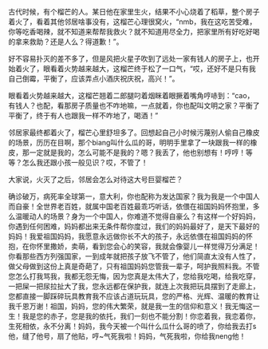 古代时候，有个榴芒的人。某日他在家里生火，结果不小心烧着了稻草，整个房子着火了，看着其他邻居啥事没有，这榴芒心理很窝火，“nmb，我在这吃苦受难，你等吃香喝辣，就不知道来帮帮我救火？就不知道用尽全力，把家里所有好吃好喝的拿来救助？还是人么？得道歉！”。 

好不容易扑灭的差不多了，但是风把火星子吹到了远处一家有钱人的房子上，也开始着火了，眼看着火势越来越大，这榴芒终于松了一口气，“哎，还好不是只有我自己倒霉，平衡了，应该弄点小酒庆祝庆祝，高兴！”。

眼看着火势越来越大，这榴芒翘着二郎腿叼着烟眯着眼撅着嘴角哼哧到：“cao，有钱人？也配，看那房子质量也不咋地嘛，一点就着，你也配叫文明之家？平衡了平衡了，终于有人也跟我一样不咋地了，喝酒！”

邻居家最终都着火了，榴芒心里舒坦多了。回想起自己小时候污蔑别人偷自己橡皮的场景，历历在目啊，那个biang叫什么瓜的哥，明明手里拿了一块跟我一样的橡皮，那一定就是我的，怎么可能不是我的？嗯？我丢了，他也别想有！哼哼！等等？怎么我还跟小孩一般见识？哎，不管了！

大家说，火灭了之后，邻居会怎么对待这大号巨婴榴芒？


确诊破万，病死率全球第一，意大利，你也配称为发达国家？我为我是一个中国人而自豪！全世界老百姓，就属中国老百姓最乖巧听话，依偎在祖国妈妈怀抱里，多么温暖动人的场景？身为一个中国人，你难道不觉得自豪么？有这样一个好妈妈，你遇到任何困难，妈妈都出来无条件帮你度过，我们的妈妈最好了，是天下最好的妈妈！我爱祖国妈妈，我愿意永远做你长不大的孩子，永远依偎在祖国妈妈的怀抱，在你怀里撒娇，卖萌，看到您会心的笑容，我就会像婴儿一样觉得万分满足！你看那些西方列强国家，一到成年就把孩子放飞不管了，他们简直太没有人性了，做父母做到这份上真是奇葩了，只有祖国妈妈您管我一辈子，呵护我照料我。不管您怎么打我骂我，我都无怨无悔，因为您真是太伟大了，您给我吃喝，给我吃穿，一把屎一把尿拉扯大了我，您永远都在保护我，就连上次我把玩具摆到了走廊上，您都直接一脚踩碎玩具教育我不应该占道玩玩具，您的严格、光辉、温暖的教育让我千恩万谢！祖国，妈妈，您的伟大繁荣，就是我一生的信仰和意义！我无悔这一生！我是您的赤子，您是我的依托，我们一刻也不能分割！你恋着我，我恋着你，生死相依，永不分离！妈妈，我今天被一个叫什么瓜什么哥的喷了，你给我去打s他，缝了他号，扇了他贴，哼~气死我啦！妈妈，气死我啦，你给我neng他！
